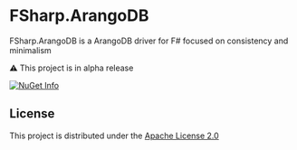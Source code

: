 # FSharp.ArangoDB

FSharp.ArangoDB is a ArangoDB driver for F# focused on consistency and minimalism

⚠️ This project is in alpha release  

[![NuGet Info](https://buildstats.info/nuget/FSharp.ArangoDB?includePreReleases=true)](https://www.nuget.org/packages/FSharp.ArangoDB)

## License

This project is distributed under the [Apache License 2.0](LICENSE)
